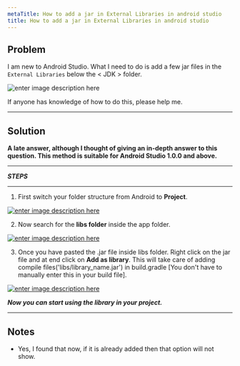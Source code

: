```yaml
---
metaTitle: How to add a jar in External Libraries in android studio
title: How to add a jar in External Libraries in android studio
---
```


## Problem

I am new to Android Studio. What I need to do is add a few jar files in the `External Libraries` below the < JDK > folder.


![enter image description here](https://i.stack.imgur.com/5PXLJ.png)


If anyone has knowledge of how to do this, please help me.



---

## Solution

**A late answer, although I thought of giving an in-depth answer to this question. This method is suitable for Android Studio 1.0.0 and above.**




---


***STEPS***




---


1. First switch your folder structure from Android to **Project**.


[![enter image description here](https://i.stack.imgur.com/Mgfwr.png)](https://i.stack.imgur.com/Mgfwr.png)


2. Now search for the **libs folder** inside the app folder.


[![enter image description here](https://i.stack.imgur.com/nueZ3.png)](https://i.stack.imgur.com/nueZ3.png)


3. Once you have pasted the .jar file inside libs folder. Right click on the jar file and at end click on **Add as library**. This will take care of adding compile files('libs/library\_name.jar') in build.gradle [You don't have to manually enter this in your build file].


[![enter image description here](https://i.stack.imgur.com/CT3oJ.png)](https://i.stack.imgur.com/CT3oJ.png)


***Now you can start using the library in your project.***



---

## Notes

- Yes, I found that now, if it is already added then that option will not show.
